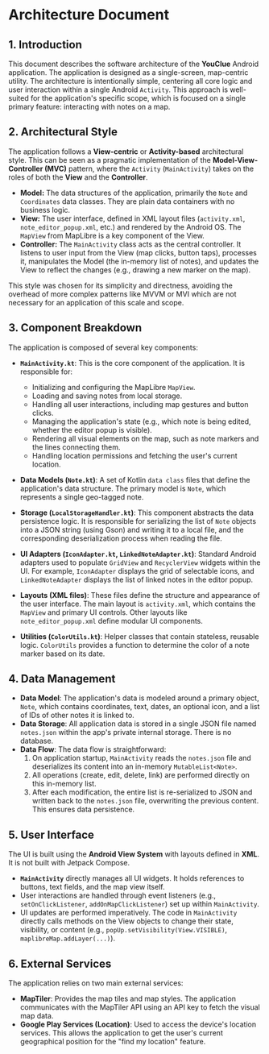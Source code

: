 # Architecture Document

## 1. Introduction
This document describes the software architecture of the **YouClue** Android application. The application is designed as a single-screen, map-centric utility. The architecture is intentionally simple, centering all core logic and user interaction within a single Android `Activity`. This approach is well-suited for the application's specific scope, which is focused on a single primary feature: interacting with notes on a map.

## 2. Architectural Style
The application follows a **View-centric** or **Activity-based** architectural style. This can be seen as a pragmatic implementation of the **Model-View-Controller (MVC)** pattern, where the `Activity` (`MainActivity`) takes on the roles of both the **View** and the **Controller**.

-   **Model:** The data structures of the application, primarily the `Note` and `Coordinates` data classes. They are plain data containers with no business logic.
-   **View:** The user interface, defined in XML layout files (`activity.xml`, `note_editor_popup.xml`, etc.) and rendered by the Android OS. The `MapView` from MapLibre is a key component of the View.
-   **Controller:** The `MainActivity` class acts as the central controller. It listens to user input from the View (map clicks, button taps), processes it, manipulates the Model (the in-memory list of notes), and updates the View to reflect the changes (e.g., drawing a new marker on the map).

This style was chosen for its simplicity and directness, avoiding the overhead of more complex patterns like MVVM or MVI which are not necessary for an application of this scale and scope.

## 3. Component Breakdown
The application is composed of several key components:

-   **`MainActivity.kt`**: This is the core component of the application. It is responsible for:
    -   Initializing and configuring the MapLibre `MapView`.
    -   Loading and saving notes from local storage.
    -   Handling all user interactions, including map gestures and button clicks.
    -   Managing the application's state (e.g., which note is being edited, whether the editor popup is visible).
    -   Rendering all visual elements on the map, such as note markers and the lines connecting them.
    -   Handling location permissions and fetching the user's current location.

-   **Data Models (`Note.kt`)**: A set of Kotlin `data class` files that define the application's data structure. The primary model is `Note`, which represents a single geo-tagged note.

-   **Storage (`LocalStorageHandler.kt`)**: This component abstracts the data persistence logic. It is responsible for serializing the list of `Note` objects into a JSON string (using Gson) and writing it to a local file, and the corresponding deserialization process when reading the file.

-   **UI Adapters (`IconAdapter.kt`, `LinkedNoteAdapter.kt`)**: Standard Android adapters used to populate `GridView` and `RecyclerView` widgets within the UI. For example, `IconAdapter` displays the grid of selectable icons, and `LinkedNoteAdapter` displays the list of linked notes in the editor popup.

-   **Layouts (XML files)**: These files define the structure and appearance of the user interface. The main layout is `activity.xml`, which contains the `MapView` and primary UI controls. Other layouts like `note_editor_popup.xml` define modular UI components.

-   **Utilities (`ColorUtils.kt`)**: Helper classes that contain stateless, reusable logic. `ColorUtils` provides a function to determine the color of a note marker based on its date.

## 4. Data Management
-   **Data Model**: The application's data is modeled around a primary object, `Note`, which contains coordinates, text, dates, an optional icon, and a list of IDs of other notes it is linked to.
-   **Data Storage**: All application data is stored in a single JSON file named `notes.json` within the app's private internal storage. There is no database.
-   **Data Flow**: The data flow is straightforward:
    1.  On application startup, `MainActivity` reads the `notes.json` file and deserializes its content into an in-memory `MutableList<Note>`.
    2.  All operations (create, edit, delete, link) are performed directly on this in-memory list.
    3.  After each modification, the entire list is re-serialized to JSON and written back to the `notes.json` file, overwriting the previous content. This ensures data persistence.

## 5. User Interface
The UI is built using the **Android View System** with layouts defined in **XML**. It is not built with Jetpack Compose.

-   **`MainActivity`** directly manages all UI widgets. It holds references to buttons, text fields, and the map view itself.
-   User interactions are handled through event listeners (e.g., `setOnClickListener`, `addOnMapClickListener`) set up within `MainActivity`.
-   UI updates are performed imperatively. The code in `MainActivity` directly calls methods on the View objects to change their state, visibility, or content (e.g., `popUp.setVisibility(View.VISIBLE)`, `maplibreMap.addLayer(...)`).

## 6. External Services
The application relies on two main external services:

-   **MapTiler**: Provides the map tiles and map styles. The application communicates with the MapTiler API using an API key to fetch the visual map data.
-   **Google Play Services (Location)**: Used to access the device's location services. This allows the application to get the user's current geographical position for the "find my location" feature.